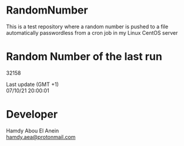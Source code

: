 # RandomNumber    
This is a test repository where a random number is pushed to a file automatically passwordless from a cron job in my Linux CentOS server    
# Random Number of the last run   
32158
      
Last update (GMT +1)    
07/10/21 20:00:01
# Developer    
Hamdy Abou El Anein   
hamdy.aea@protonmail.com
